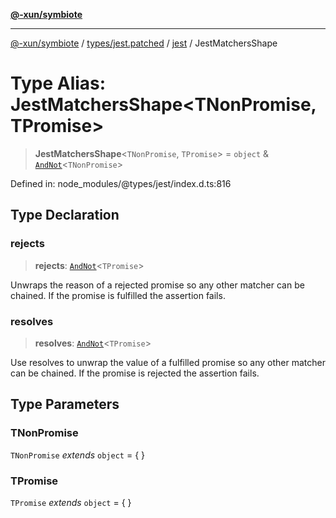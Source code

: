 [**@-xun/symbiote**](../../../../../README.md)

***

[@-xun/symbiote](../../../../../README.md) / [types/jest.patched](../../../README.md) / [jest](../README.md) / JestMatchersShape

# Type Alias: JestMatchersShape\<TNonPromise, TPromise\>

> **JestMatchersShape**\<`TNonPromise`, `TPromise`\> = `object` & [`AndNot`](AndNot.md)\<`TNonPromise`\>

Defined in: node\_modules/@types/jest/index.d.ts:816

## Type Declaration

### rejects

> **rejects**: [`AndNot`](AndNot.md)\<`TPromise`\>

Unwraps the reason of a rejected promise so any other matcher can be chained.
If the promise is fulfilled the assertion fails.

### resolves

> **resolves**: [`AndNot`](AndNot.md)\<`TPromise`\>

Use resolves to unwrap the value of a fulfilled promise so any other
matcher can be chained. If the promise is rejected the assertion fails.

## Type Parameters

### TNonPromise

`TNonPromise` *extends* `object` = \{ \}

### TPromise

`TPromise` *extends* `object` = \{ \}
